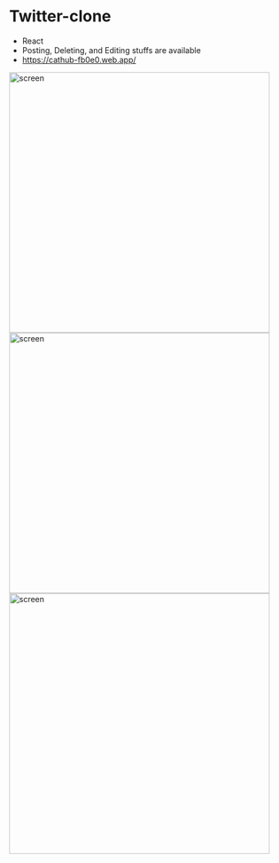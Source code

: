 # Twitter-clone
* React
* Posting, Deleting, and Editing stuffs are available
* https://cathub-fb0e0.web.app/
<img width="470" alt="screen" src="https://github.com/yerinirey/cathub/assets/101080932/8a60ff3c-01cc-44cc-8eb5-04c760768f50" />
<img width="470" alt="screen" src="https://github.com/yerinirey/cathub/assets/101080932/c3584542-135b-45d9-a2e4-373774b9bf3d" />
<img width="470" alt="screen" src="https://github.com/yerinirey/cathub/assets/101080932/794716b4-eb40-42ec-93c6-d748cf7e0ff5" />

